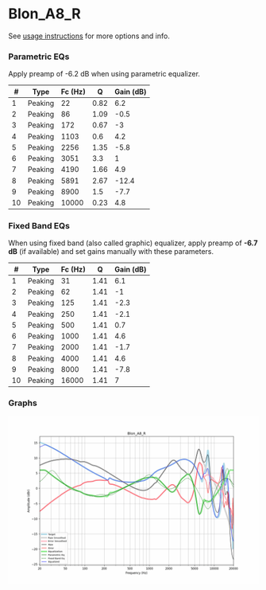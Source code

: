 # Blon_A8_R
See [usage instructions](https://github.com/jaakkopasanen/AutoEq#usage) for more options and info.

### Parametric EQs
Apply preamp of -6.2 dB when using parametric equalizer.

|   # | Type    |   Fc (Hz) |    Q |   Gain (dB) |
|-----|---------|-----------|------|-------------|
|   1 | Peaking |        22 | 0.82 |         6.2 |
|   2 | Peaking |        86 | 1.09 |        -0.5 |
|   3 | Peaking |       172 | 0.67 |        -3   |
|   4 | Peaking |      1103 | 0.6  |         4.2 |
|   5 | Peaking |      2256 | 1.35 |        -5.8 |
|   6 | Peaking |      3051 | 3.3  |         1   |
|   7 | Peaking |      4190 | 1.66 |         4.9 |
|   8 | Peaking |      5891 | 2.67 |       -12.4 |
|   9 | Peaking |      8900 | 1.5  |        -7.7 |
|  10 | Peaking |     10000 | 0.23 |         4.8 |

### Fixed Band EQs
When using fixed band (also called graphic) equalizer, apply preamp of **-6.7 dB** (if available) and set gains manually with these parameters.

|   # | Type    |   Fc (Hz) |    Q |   Gain (dB) |
|-----|---------|-----------|------|-------------|
|   1 | Peaking |        31 | 1.41 |         6.1 |
|   2 | Peaking |        62 | 1.41 |        -1   |
|   3 | Peaking |       125 | 1.41 |        -2.3 |
|   4 | Peaking |       250 | 1.41 |        -2.1 |
|   5 | Peaking |       500 | 1.41 |         0.7 |
|   6 | Peaking |      1000 | 1.41 |         4.6 |
|   7 | Peaking |      2000 | 1.41 |        -1.7 |
|   8 | Peaking |      4000 | 1.41 |         4.6 |
|   9 | Peaking |      8000 | 1.41 |        -7.8 |
|  10 | Peaking |     16000 | 1.41 |         7   |

### Graphs
![](./Blon_A8_R.png)
